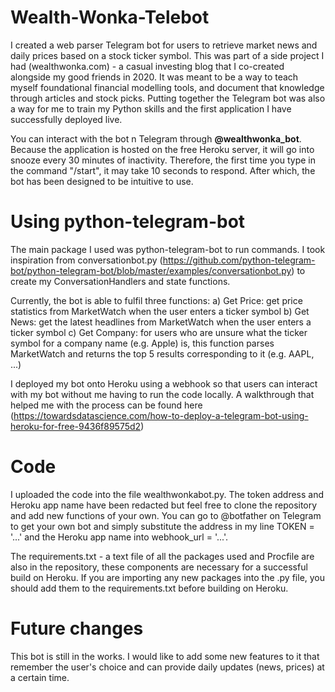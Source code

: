 # Wealth-Wonka-Telebot
I created a web parser Telegram bot for users to retrieve market news and daily prices based on a stock ticker symbol. This was part of a side project I had (wealthwonka.com) - a casual investing blog that I co-created alongside my good friends in 2020. It was meant to be a way to teach myself foundational financial modelling tools, and document that knowledge through articles and stock picks. Putting together the Telegram bot was also a way for me to train my Python skills and the first application I have successfully deployed live.

You can interact with the bot n Telegram through **@wealthwonka_bot**. Because the application is hosted on the free Heroku server, it will go into snooze every 30 minutes of inactivity. Therefore, the first time you type in the command "/start", it may take 10 seconds to respond. After which, the bot has been designed to be intuitive to use.

# Using python-telegram-bot
The main package I used was python-telegram-bot to run commands. I took inspiration from conversationbot.py (https://github.com/python-telegram-bot/python-telegram-bot/blob/master/examples/conversationbot.py) to create my ConversationHandlers and state functions.

Currently, the bot is able to fulfil three functions:
a) Get Price: get price statistics from MarketWatch when the user enters a ticker symbol
b) Get News: get the latest headlines from MarketWatch when the user enters a ticker symbol
c) Get Company: for users who are unsure what the ticker symbol for a company name (e.g. Apple) is, this function parses MarketWatch and returns the top 5 results corresponding to it (e.g. AAPL, ...)

I deployed my bot onto Heroku using a webhook so that users can interact with my bot without me having to run the code locally. A walkthrough that helped me with the process can be found here (https://towardsdatascience.com/how-to-deploy-a-telegram-bot-using-heroku-for-free-9436f89575d2)

# Code
I uploaded the code into the file wealthwonkabot.py. The token address and Heroku app name have been redacted but feel free to clone the repository and add new functions of your own. You can go to @botfather on Telegram to get your own bot and simply substitute the address in my line TOKEN = '...' and the Heroku app name into webhook_url = '...'.

The requirements.txt - a text file of all the packages used and Procfile are also in the repository, these components are necessary for a successful build on Heroku. If you are importing any new packages into the .py file, you should add them to the requirements.txt before building on Heroku.

# Future changes
This bot is still in the works. I would like to add some new features to it that remember the user's choice and can provide daily updates (news, prices) at a certain time.
